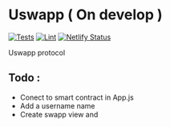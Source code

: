  # Uswapp ( On develop ) 
 [![Tests](https://travis-ci.com/dvidd/Uswapp.svg?branch=main)](https://travis-ci.com/dvidd/Uswapp.svg?branch=master)
 [![Lint](https://github.com/dvidd/uSwapp/workflows/Lint/badge.svg)](https://github.com/dvidd/uSwapp/actions?query=workflow%3ALint)
 [![Netlify Status](https://api.netlify.com/api/v1/badges/ef69d511-c74d-4f36-af0d-3e85f8343c5f/deploy-status)](https://app.netlify.com/sites/loving-kirch-2863cb/deploys)

Uswapp protocol

## Todo :

- Conect to smart contract in App.js
- Add a username name
- Create swapp view and
